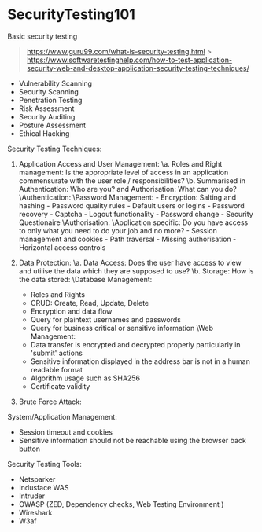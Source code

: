 # SecurityTesting101
Basic security testing

> https://www.guru99.com/what-is-security-testing.html
\> https://www.softwaretestinghelp.com/how-to-test-application-security-web-and-desktop-application-security-testing-techniques/

  - Vulnerability Scanning
  - Security Scanning
  - Penetration Testing
  - Risk Assessment
  - Security Auditing
  - Posture Assessment
  - Ethical Hacking

Security Testing Techniques:
  1. Application Access and User Management:
    \a.  Roles and Right management: Is the appropriate level of access in an application commensurate with the user role / responsibilities?
    \b.  Summarised in Authentication: Who are you? and Authorisation: What can you do?
      \Authentication: 
        \Password Management:
          - Encryption: Salting and hashing
          - Password quality rules
          - Default users or logins
          - Password recovery
          - Captcha
          - Logout functionality
          - Password change
          - Security Questionaire
      \Authorisation: 
        \Application specific: Do you have access to only what you need to do your job and no more?
          - Session management and cookies
          - Path traversal
          - Missing authorisation
          - Horizontal access controls
  
  2. Data Protection:
    \a. Data Access: Does the user have access to view and utilise the data which they are supposed to use?
    \b. Storage: How is the data stored:
      \Database Management:
        - Roles and Rights
        - CRUD: Create, Read, Update, Delete
        - Encryption and data flow
        - Query for plaintext usernames and passwords
        - Query for business critical or sensitive information
      \Web Management:
        - Data transfer is encrypted and decrypted properly particularly in 'submit' actions
        - Sensitive information displayed in the address bar is not in a human readable format
        - Algorithm usage such as SHA256
        - Certificate validity

3. Brute Force Attack:
        
        
        
        




System/Application Management:
  - Session timeout and cookies
  - Sensitive information should not be reachable using the browser back button

Security Testing Tools:
  - Netsparker
  - Indusface WAS
  - Intruder
  - OWASP (ZED, Dependency checks, Web Testing Environment )
  - Wireshark
  - W3af

